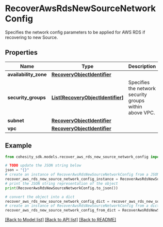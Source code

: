 # RecoverAwsRdsNewSourceNetworkConfig

Specifies the network config parameters to be applied for AWS RDS if recovering to new Source.

## Properties

Name | Type | Description | Notes
------------ | ------------- | ------------- | -------------
**availability_zone** | [**RecoveryObjectIdentifier**](RecoveryObjectIdentifier.md) |  | [optional] 
**security_groups** | [**List[RecoveryObjectIdentifier]**](RecoveryObjectIdentifier.md) | Specifies the network security groups within above VPC. | [optional] 
**subnet** | [**RecoveryObjectIdentifier**](RecoveryObjectIdentifier.md) |  | 
**vpc** | [**RecoveryObjectIdentifier**](RecoveryObjectIdentifier.md) |  | 

## Example

```python
from cohesity_sdk.models.recover_aws_rds_new_source_network_config import RecoverAwsRdsNewSourceNetworkConfig

# TODO update the JSON string below
json = "{}"
# create an instance of RecoverAwsRdsNewSourceNetworkConfig from a JSON string
recover_aws_rds_new_source_network_config_instance = RecoverAwsRdsNewSourceNetworkConfig.from_json(json)
# print the JSON string representation of the object
print(RecoverAwsRdsNewSourceNetworkConfig.to_json())

# convert the object into a dict
recover_aws_rds_new_source_network_config_dict = recover_aws_rds_new_source_network_config_instance.to_dict()
# create an instance of RecoverAwsRdsNewSourceNetworkConfig from a dict
recover_aws_rds_new_source_network_config_from_dict = RecoverAwsRdsNewSourceNetworkConfig.from_dict(recover_aws_rds_new_source_network_config_dict)
```
[[Back to Model list]](../README.md#documentation-for-models) [[Back to API list]](../README.md#documentation-for-api-endpoints) [[Back to README]](../README.md)


